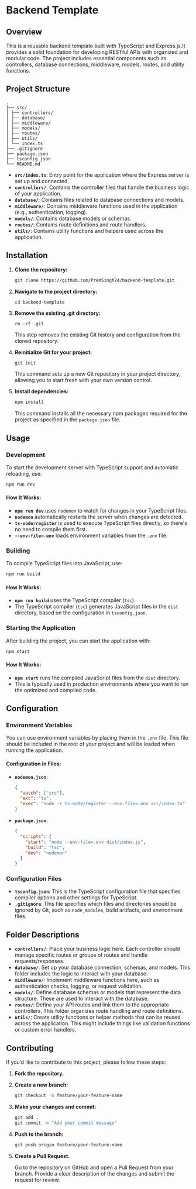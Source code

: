 # Backend Template

## Overview

This is a reusable backend template built with TypeScript and Express.js.It provides a solid foundation for developing RESTful APIs with organized and modular code. The project includes essential components such as controllers, database connections, middleware, models, routes, and utility functions.

## Project Structure

```
.
├── src/
│ ├── controllers/
│ ├── database/
│ ├── middleware/
│ ├── models/
│ ├── routes/
│ ├── utils/
│ └── index.ts
├── .gitignore
├── package.json
├── tsconfig.json
└── README.md

```

- **`src/index.ts`**: Entry point for the application where the Express server is set up and connected.
- **`controllers/`**: Contains the controller files that handle the business logic of your application.
- **`database/`**: Contains files related to database connections and models.
- **`middleware/`**: Contains middleware functions used in the application (e.g., authentication, logging).
- **`models/`**: Contains database models or schemas.
- **`routes/`**: Contains route definitions and route handlers.
- **`utils/`**: Contains utility functions and helpers used across the application.

## Installation

1. **Clone the repository:**

   ```bash
   git clone https://github.com/PremSingh24/backend-template.git
   ```

2. **Navigate to the project directory:**

   ```bash
   cd backend-template
   ```

3. **Remove the existing .git directory:**

   ```base
   rm -rf .git
   ```

   This step removes the existing Git history and configuration from the cloned repository.

4. **Reinitialize Git for your project:**

   ```base
   git init
   ```

   This command sets up a new Git repository in your project directory, allowing you to start fresh with your own version control.

5. **Install dependencies:**

   ```bash
   npm install
   ```

   This command installs all the necessary npm packages required for the project as specified in the `package.json` file.

## Usage

### Development

To start the development server with TypeScript support and automatic reloading, use:

```bash
npm run dev
```

#### How It Works:

- **`npm run dev`** uses `nodemon` to watch for changes in your TypeScript files.
- **`nodemon`** automatically restarts the server when changes are detected.
- **`ts-node/register`** is used to execute TypeScript files directly, so there's no need to compile them first.
- **`--env-file=.env`** loads environment variables from the `.env` file.

### Building

To compile TypeScript files into JavaScript, use:

```bash
npm run build
```

#### How It Works:

- **`npm run build`** uses the TypeScript compiler (`tsc`).
- The TypeScript compiler (`tsc`) generates JavaScript files in the `dist` directory, based on the configuration in `tsconfig.json`.

### Starting the Application

After building the project, you can start the application with:

```bash
npm start
```

#### How It Works:

- **`npm start`** runs the compiled JavaScript files from the `dist` directory.
- This is typically used in production environments where you want to run the optimized and compiled code.

## Configuration

### Environment Variables

You can use environment variables by placing them in the `.env` file. This file should be included in the root of your project and will be loaded when running the application.

#### Configuration in Files:

- **`nodemon.json`**:

  ```json
  {
    "watch": ["src"],
    "ext": "ts",
    "exec": "node -r ts-node/register --env-file=.env src/index.ts"
  }
  ```

- **`package.json`**:
  ```json
  {
    "scripts": {
      "start": "node --env-file=.env dist/index.js",
      "build": "tsc",
      "dev": "nodemon"
    }
  }
  ```

### Configuration Files

- **`tsconfig.json`**: This is the TypeScript configuration file that specifies compiler options and other settings for TypeScript.
- **`.gitignore`**: This file specifies which files and directories should be ignored by Git, such as `node_modules`, build artifacts, and environment files.

## Folder Descriptions

- **`controllers/`**: Place your business logic here. Each controller should manage specific routes or groups of routes and handle requests/responses.
- **`database/`**: Set up your database connection, schemas, and models. This folder includes the logic to interact with your database.
- **`middleware/`**: Implement middleware functions here, such as authentication checks, logging, or request validation.
- **`models/`**: Define database schemas or models that represent the data structure. These are used to interact with the database.
- **`routes/`**: Define your API routes and link them to the appropriate controllers. This folder organizes route handling and route definitions.
- **`utils/`**: Create utility functions or helper methods that can be reused across the application. This might include things like validation functions or custom error handlers.

## Contributing

If you’d like to contribute to this project, please follow these steps:

1. **Fork the repository.**
2. **Create a new branch:**

   ```bash
   git checkout -b feature/your-feature-name
   ```

3. **Make your changes and commit:**

   ```bash
   git add .
   git commit -m "Add your commit message"
   ```

4. **Push to the branch:**

   ```bash
   git push origin feature/your-feature-name
   ```

5. **Create a Pull Request.**

   Go to the repository on GitHub and open a Pull Request from your branch. Provide a clear description of the changes and submit the request for review.
